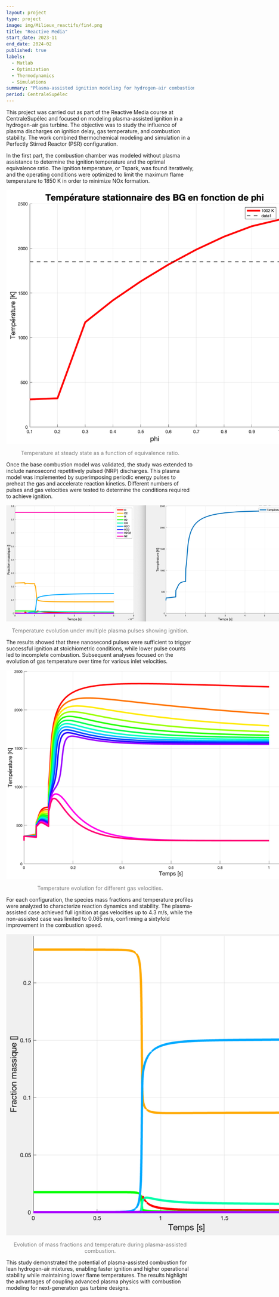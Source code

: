 ```yaml
---
layout: project
type: project
image: img/Milieux_reactifs/fin4.png
title: "Reactive Media"
start_date: 2023-11
end_date: 2024-02
published: true
labels:
  - Matlab
  - Optimization
  - Thermodynamics
  - Simulations
summary: "Plasma-assisted ignition modeling for hydrogen-air combustion using thermochemical simulations."
period: CentraleSupélec
---
```




<div class="container py-3">

<p>
This project was carried out as part of the Reactive Media course at CentraleSupélec and focused on modeling plasma-assisted ignition in a hydrogen-air gas turbine. 
The objective was to study the influence of plasma discharges on ignition delay, gas temperature, and combustion stability. 
The work combined thermochemical modeling and simulation in a Perfectly Stirred Reactor (PSR) configuration.
</p>

<p>
In the first part, the combustion chamber was modeled without plasma assistance to determine the ignition temperature and the optimal equivalence ratio. 
The ignition temperature, or Tspark, was found iteratively, and the operating conditions were optimized to limit the maximum flame temperature to 1850 K in order to minimize NOx formation.
</p>

<p align="center">
  <img src="../img/Milieux_reactifs/check_phi.png" alt="Temperature at steady state as a function of equivalence ratio" style="max-width: 750px; margin: 1rem auto; display:block;">
  <span style="font-size: 0.9rem; color: gray;">Temperature at steady state as a function of equivalence ratio.</span>
</p>

<p>
Once the base combustion model was validated, the study was extended to include nanosecond repetitively pulsed (NRP) discharges. 
This plasma model was implemented by superimposing periodic energy pulses to preheat the gas and accelerate reaction kinetics. 
Different numbers of pulses and gas velocities were tested to determine the conditions required to achieve ignition.
</p>

<p align="center">
  <img src="../img/Milieux_reactifs/Tpulse3.png" alt="Temperature evolution under multiple plasma pulses showing ignition" style="max-width: 750px; margin: 1rem auto; display:block;">
  <span style="font-size: 0.9rem; color: gray;">Temperature evolution under multiple plasma pulses showing ignition.</span>
</p>

<p>
The results showed that three nanosecond pulses were sufficient to trigger successful ignition at stoichiometric conditions, while lower pulse counts led to incomplete combustion. 
Subsequent analyses focused on the evolution of gas temperature over time for various inlet velocities.
</p>

<p align="center">
  <img src="../img/Milieux_reactifs/5000s_vitesse_raccourci.png" alt="Temperature evolution for different gas velocities" style="max-width: 850px; margin: 1rem auto; display:block;">
  <span style="font-size: 0.9rem; color: gray;">Temperature evolution for different gas velocities.</span>
</p>

<p>
For each configuration, the species mass fractions and temperature profiles were analyzed to characterize reaction dynamics and stability. 
The plasma-assisted case achieved full ignition at gas velocities up to 4.3 m/s, while the non-assisted case was limited to 0.065 m/s, confirming a sixtyfold improvement in the combustion speed.
</p>


<p align="center">
  <img src="../img/Milieux_reactifs/fin4.png" alt="Evolution of mass fractions and temperature" style="max-width: 900px; margin: 1rem auto; display:block;">
  <span style="font-size: 0.9rem; color: gray;">Evolution of mass fractions and temperature during plasma-assisted combustion.</span>
</p>

<p>
This study demonstrated the potential of plasma-assisted combustion for lean hydrogen-air mixtures, enabling faster ignition and higher operational stability while maintaining lower flame temperatures. 
The results highlight the advantages of coupling advanced plasma physics with combustion modeling for next-generation gas turbine designs.
</p>

</div>

